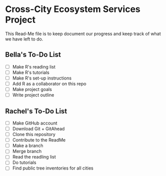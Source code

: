 # Cross-City Ecosystem Services Project
This Read-Me file is to keep document our progress and keep track of what we have left to do. 

## Bella's To-Do List
- [ ] Make R's reading list 
- [ ] Make R's tutorials
- [ ] Make R's set-up instructions
- [ ] Add R as a collaborator on this repo
- [ ] Make project goals 
- [ ] Write project outline

## Rachel's To-Do List
- [ ] Make GitHub account 
- [ ] Download Git + GitAhead 
- [ ] Clone this repository 
- [ ] Contribute to the ReadMe
- [ ] Make a branch
- [ ] Merge branch 
- [ ] Read the readling list 
- [ ] Do tutorials 
- [ ] Find public tree inventories for all cities
